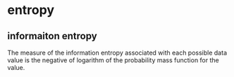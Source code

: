 # entropy
## informaiton entropy
The measure of the information entropy associated with each possible data value is the
negative of logarithm of the probability mass function for the value.











